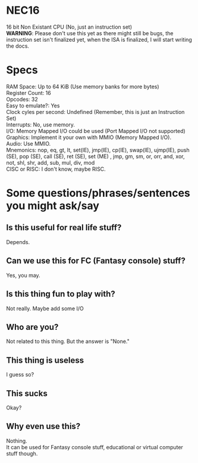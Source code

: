 # NEC16
16 bit Non Existant CPU (No, just an instruction set) <br>
<b>WARNING</b>: Please don't use this yet as there might still be bugs, the instruction set isn't finalized yet, when the ISA is finalized, I will start writing the docs.

# Specs
RAM Space: Up to 64 KiB (Use memory banks for more bytes) <br>
Register Count: 16 <br>
Opcodes: 32 <br>
Easy to emulate?: Yes <br>
Clock cyles per second: Undefined (Remember, this is just an Instruction Set) <br>
Interrupts: No, use memory. <br>
I/O: Memory Mapped I/O could be used (Port Mapped I/O not supported) <br>
Graphics: Implement it your own with MMIO (Memory Mapped I/O). <br>
Audio: Use MMIO. <br>
Mnemonics: nop, eq, gt, lt, set(IE), jmp(IE), cp(IE), swap(IE), ujmp(IE), push (SE), pop (SE), call (SE), ret (SE), set (ME) , jmp, gm, sm, or, orr, and, xor, not, shl, shr, add, sub, mul, div, mod <br>
CISC or RISC: I don't know, maybe RISC.

# Some questions/phrases/sentences you might ask/say
## Is this useful for real life stuff?
Depends.
## Can we use this for FC (Fantasy console) stuff?
Yes, you may.
## Is this thing fun to play with?
Not really. Maybe add some I/O
## Who are you?
Not related to this thing. But the answer is "None."
## This thing is useless
I guess so?
## This sucks
Okay?
## Why even use this?
Nothing. <br>
It can be used for Fantasy console stuff, educational or virtual computer stuff though.
